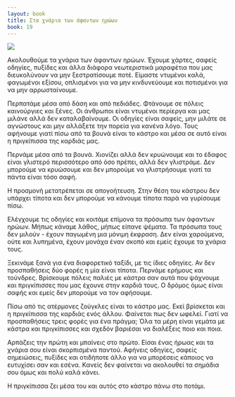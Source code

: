 ```yaml
---
layout: book
title: Στα χνάρια των άφαντων ηρώων
book: 19
---
```


<img src="{{ site.url }}/assets/images/19/compass.png" class="img-responsive">

Ακολουθούμε τα χνάρια των άφαντων ηρώων. Έχουμε χάρτες, σαφείς οδηγίες, πυξίδες και άλλα διάφορα νεωτεριστικά μαραφέτια που μας διευκολύνουν να μην ξεστρατίσουμε ποτέ. Είμαστε ντυμένοι καλά, φαγωμένοι εξίσου, οπλισμένοι για να μην κινδυνεύουμε και ποτισμένοι για να μην αρρωσταίνουμε.

Περπατάμε μέσα από δάση και από πεδιάδες. Φτάνουμε σε πόλεις καινούργιες και ξένες. Οι άνθρωποι είναι ντυμένοι περίεργα και μας μιλάνε αλλά δεν καταλαβαίνουμε. Οι οδηγίες είναι σαφείς, μην μιλάτε σε αγνώστους και μην αλλάξετε την πορεία για κανένα λόγο. Τους αφήνουμε γιατί πίσω από τα βουνά είναι το κάστρο και μέσα σε αυτό είναι η πριγκίπισσα της καρδιάς μας.

Περνάμε μέσα από τα βουνά. Χιονίζει αλλά δεν κρυώνουμε και το έδαφος είναι γλιστερό περισσότερο από όσο πρέπει, αλλά δεν γλιστράμε. Δεν μπορούμε να κρυώσουμε και δεν μπορούμε να γλιστρήσουμε γιατί τα πάντα είναι τόσο σαφή.

Η προσμονή μετατρέπεται σε απογοήτευση. Στην θέση του κάστρου δεν υπάρχει τίποτα και δεν μπορούμε να κάνουμε τίποτα παρά να γυρίσουμε πίσω.

Ελέγχουμε τις οδηγίες και κοιτάμε επίμονα τα πρόσωπα των άφαντων ηρώων. Μήπως κάναμε λάθος, μήπως είπανε ψέματα. Τα πρόσωπα τους δεν μιλούν - έχουν παγωμένη μια μόνιμη έκφραση. Δεν είναι χαρούμενα, ούτε και λυπημένα, έχουν μονάχα έναν σκοπό και εμείς έχουμε τα χνάρια τους.

Ξεκινάμε ξανά για ένα διαφορετικό ταξίδι, με τις ίδιες οδηγίες. Αν δεν προσπαθήσεις δύο φορές η μία είναι τίποτα. Περνάμε ερήμους και τούνδρες. Βρίσκουμε πόλεις παλιές με κάστρα σαν αυτά που ψάχνουμε και πριγκίπισσες που μας έχουνε στην καρδιά τους. Ο δρόμος όμως είναι σαφής και εμείς δεν μπορούμε να τον αφήσουμε.

Πίσω από τις ατέρμονες ζούγκλες είναι το κάστρο μας. Εκεί βρίσκεται και η πριγκίπισσα της καρδιάς ενός άλλου. Φαίνεται πως δεν ωφελεί. Γιατί να προσπαθήσεις τρεις φορές για ένα πράγμα; Όλα τα μέρη είναι γεμάτα με κάστρα και πριγκίπισσες και σχεδόν βαριέσαι να διαλέξεις ποιο και ποια.

Αρπάζεις την πρώτη και μπαίνεις στο πρώτο. Είσαι ένας ήρωας και τα χνάρια σου είναι σκορπισμένα παντού. Αφήνεις οδηγίες, σαφείς σημειώσεις, πυξίδες και οτιδήποτε άλλο για να μπορέσεις κάποιος να ευτυχίσει σαν και εσένα. Κανείς δεν φαίνεται να ακολουθεί τα σημάδια σου όμως και πολύ καλά κάνει.

Η πριγκίπισσα ζει μέσα του και αυτός στο κάστρο πάνω στο ποτάμι.
